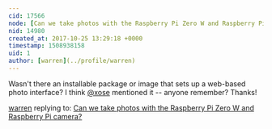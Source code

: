 ```yaml
---
cid: 17566
node: [Can we take photos with the Raspberry Pi Zero W and Raspberry Pi camera?](../notes/wmacfarl/09-30-2017/can-we-take-photos-with-the-raspberry-pi-zero-w-and-raspberry-pi-camera)
nid: 14980
created_at: 2017-10-25 13:29:18 +0000
timestamp: 1508938158
uid: 1
author: [warren](../profile/warren)
---
```


Wasn't there an installable package or image that sets up a web-based photo interface? I think [@xose](/profile/xose) mentioned it -- anyone remember? Thanks!

[warren](../profile/warren) replying to: [Can we take photos with the Raspberry Pi Zero W and Raspberry Pi camera?](../notes/wmacfarl/09-30-2017/can-we-take-photos-with-the-raspberry-pi-zero-w-and-raspberry-pi-camera)

